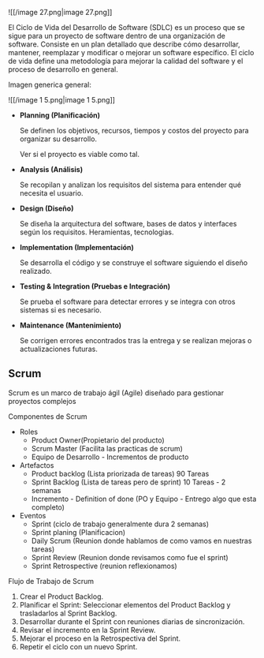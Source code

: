 ![[/image 27.png|image 27.png]]

  

El Ciclo de Vida del Desarrollo de Software (SDLC) es un proceso que se sigue para un proyecto de software dentro de una organización de software. Consiste en un plan detallado que describe cómo desarrollar, mantener, reemplazar y modificar o mejorar un software específico. El ciclo de vida define una metodología para mejorar la calidad del software y el proceso de desarrollo en general.

Imagen generica general:

![[/image 1 5.png|image 1 5.png]]

  

- **Planning (Planificación)**
    
    Se definen los objetivos, recursos, tiempos y costos del proyecto para organizar su desarrollo.
    
    Ver si el proyecto es viable como tal.
    
- **Analysis (Análisis)**
    
    Se recopilan y analizan los requisitos del sistema para entender qué necesita el usuario.
    
- **Design (Diseño)**
    
    Se diseña la arquitectura del software, bases de datos y interfaces según los requisitos. Heramientas, tecnologias.
    
- **Implementation (Implementación)**
    
    Se desarrolla el código y se construye el software siguiendo el diseño realizado.
    
- **Testing & Integration (Pruebas e Integración)**
    
    Se prueba el software para detectar errores y se integra con otros sistemas si es necesario.
    
- **Maintenance (Mantenimiento)**
    
    Se corrigen errores encontrados tras la entrega y se realizan mejoras o actualizaciones futuras.
    

  

## Scrum

Scrum es un marco de trabajo ágil (Agile) diseñado para gestionar proyectos complejos

Componentes de Scrum

- Roles
    - Product Owner(Propietario del producto)
    - Scrum Master (Facilita las practicas de scrum)
    - Equipo de Desarrollo - Incrementos de producto
- Artefactos
    - Product backlog (Lista priorizada de tareas) 90 Tareas
    - Sprint Backlog (Lista de tareas pero de sprint) 10 Tareas - 2 semanas
    - Incremento - Definition of done (PO y Equipo - Entrego algo que esta completo)
- Eventos
    - Sprint (ciclo de trabajo generalmente dura 2 semanas)
    - Sprint planing (Planificacion)
    - Daily Scrum (Reunion donde hablamos de como vamos en nuestras tareas)
    - Sprint Review (Reunion donde revisamos como fue el sprint)
    - Sprint Retrospective (reunion reflexionamos)

Flujo de Trabajo de Scrum

1. Crear el Product Backlog.
2. Planificar el Sprint: Seleccionar elementos del Product Backlog y trasladarlos al Sprint Backlog.
3. Desarrollar durante el Sprint con reuniones diarias de sincronización.
4. Revisar el incremento en la Sprint Review.
5. Mejorar el proceso en la Retrospectiva del Sprint.
6. Repetir el ciclo con un nuevo Sprint.
